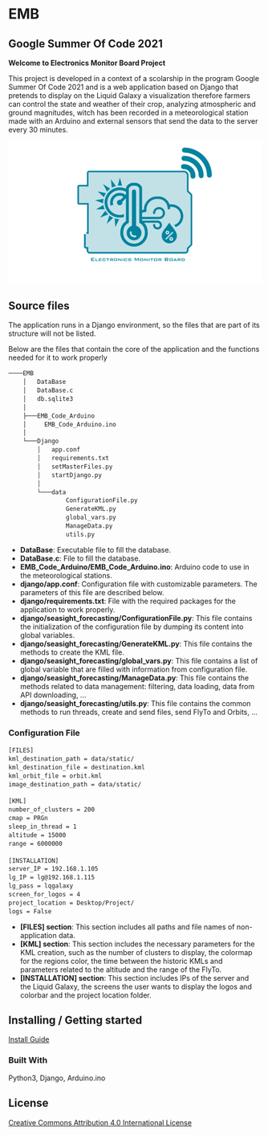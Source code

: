 # EMB

## __Google Summer Of Code 2021__

__Welcome to Electronics Monitor Board Project__

This project is developed in a context of a scolarship in the program Google Summer Of Code 2021 and is a web application based on Django that pretends to display on the Liquid Galaxy a visualization therefore farmers can control the state and weather of their crop, analyzing atmospheric and ground magnitudes, witch has been recorded in a meteorological station made with an Arduino and external sensors that send the data to the server every 30 minutes.

<p align="center">
 <img width="700" src=Django/data/static/Logo_EMB.png>
</p>

## Source files

The application runs in a Django environment, so the files that are part of its structure will not be listed.

Below are the files that contain the core of the application and the functions needed for it to work properly

```bash
────EMB
    │   DataBase
    │   DataBase.c
    │   db.sqlite3
    │
    ├───EMB_Code_Arduino
    │     EMB_Code_Arduino.ino
    │
    └───Django
        │   app.conf
        │   requirements.txt
        │   setMasterFiles.py
        │   startDjango.py
        │
        └───data
                ConfigurationFile.py
                GenerateKML.py
                global_vars.py
                ManageData.py
                utils.py
```
- **DataBase**: Executable file to fill the database.
- **DataBase.c**: File to fill the database.
- **EMB_Code_Arduino/EMB_Code_Arduino.ino**: Arduino code to use in the meteorological stations.
- **django/app.conf**: Configuration file with customizable parameters. The parameters of this file are described below.
- **django/requirements.txt**: File with the required packages for the application to work properly.
- **django/seasight_forecasting/ConfigurationFile.py**: This file contains the initialization of the configuration file by dumping its content into global variables.
- **django/seasight_forecasting/GenerateKML.py**: This file contains the methods to create the KML file.
- **django/seasight_forecasting/global_vars.py**: This file contains a list of global variable that are filled with information from configuration file.
- **django/seasight_forecasting/ManageData.py**: This file contains the methods related to data management: filtering, data loading, data from API downloading, ...
- **django/seasight_forecasting/utils.py**: This file contains the common methods to run threads, create and send files, send FlyTo and Orbits, ...

### Configuration File
```bash
[FILES]
kml_destination_path = data/static/
kml_destination_file = destination.kml
kml_orbit_file = orbit.kml
image_destination_path = data/static/

[KML]
number_of_clusters = 200
cmap = PRGn
sleep_in_thread = 1
altitude = 15000
range = 6000000

[INSTALLATION]
server_IP = 192.168.1.105
lg_IP = lg@192.168.1.115
lg_pass = lqgalaxy
screen_for_logos = 4
project_location = Desktop/Project/
logs = False
```

- **[FILES] section**: This section includes all paths and file names of non-application data.
- **[KML] section**: This section includes the necessary parameters for the KML creation, such as the number of clusters to display, the colormap for the regions color, the time between the historic KMLs and parameters related to the altitude and the range of the FlyTo.
- **[INSTALLATION] section**: This section includes IPs of the server and the Liquid Galaxy, the screens the user wants to display the logos and colorbar and the project location folder.


## Installing / Getting started
[Install Guide](../master/docs/INSTALL.md)

### Built With
Python3, Django, Arduino.ino

## License
[Creative Commons Attribution 4.0 International License](http://creativecommons.org/licenses/by/4.0/)
